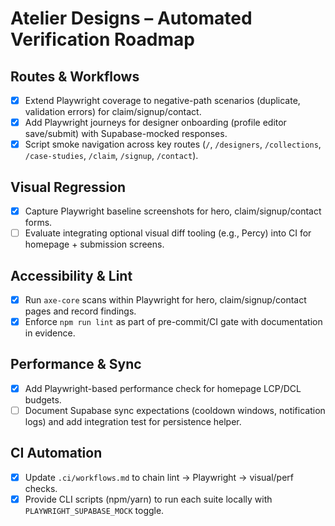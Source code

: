 # Atelier Designs – Automated Verification Roadmap

## Routes & Workflows
- [x] Extend Playwright coverage to negative-path scenarios (duplicate, validation errors) for claim/signup/contact.
- [x] Add Playwright journeys for designer onboarding (profile editor save/submit) with Supabase-mocked responses.
- [x] Script smoke navigation across key routes (`/`, `/designers`, `/collections`, `/case-studies`, `/claim`, `/signup`, `/contact`).

## Visual Regression
- [x] Capture Playwright baseline screenshots for hero, claim/signup/contact forms.
- [ ] Evaluate integrating optional visual diff tooling (e.g., Percy) into CI for homepage + submission screens.

## Accessibility & Lint
- [x] Run `axe-core` scans within Playwright for hero, claim/signup/contact pages and record findings.
- [x] Enforce `npm run lint` as part of pre-commit/CI gate with documentation in evidence.

## Performance & Sync
- [x] Add Playwright-based performance check for homepage LCP/DCL budgets.
- [ ] Document Supabase sync expectations (cooldown windows, notification logs) and add integration test for persistence helper.

## CI Automation
- [x] Update `.ci/workflows.md` to chain lint → Playwright → visual/perf checks.
- [x] Provide CLI scripts (npm/yarn) to run each suite locally with `PLAYWRIGHT_SUPABASE_MOCK` toggle.
